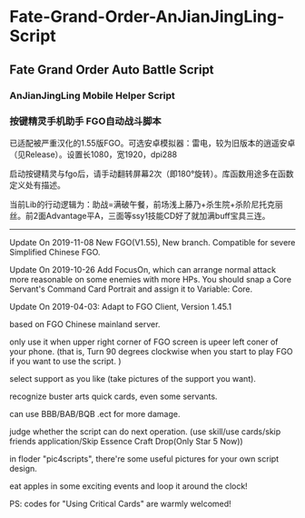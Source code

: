# Fate-Grand-Order-AnJianJingLing-Script
## Fate Grand Order Auto Battle Script

### AnJianJingLing Mobile Helper Script

### 按键精灵手机助手 FGO自动战斗脚本

已适配被严重汉化的1.55版FGO。可选安卓模拟器：雷电，较为旧版本的逍遥安卓（见Release）。设置长1080，宽1920，dpi288

启动按键精灵与fgo后，请手动翻转屏幕2次（即180°旋转）。库函数用途多在函数定义处有描述。

当前Lib的行动逻辑为：助战=满破午餐，前场浅上藤乃+杀生院+杀阶尼托克丽丝。前2面Advantage平A，三面等ssy1技能CD好了就加满buff宝具三连。

------------

Update On 2019-11-08
New FGO(V1.55), New branch. Compatible for severe Simplified Chinese FGO.

Update On 2019-10-26
Add FocusOn, which can arrange normal attack more reasonable on some enemies with more HPs. You should snap a Core Servant's Command Card Portrait and assign it to Variable: Core. 

Update On 2019-04-03: Adapt to FGO Client, Version 1.45.1

based on FGO Chinese mainland server.

only use it when upper right corner of FGO screen is upeer left coner of your phone.
(that is, Turn 90 degrees clockwise when you start to play FGO if you want to use the script. )

select support as you like (take pictures of the support you want).

recognize buster arts quick cards, even some servants.

can use BBB/BAB/BQB .ect for more damage.

judge whether the script can do next operation. (use skill/use cards/skip friends application/Skip Essence Craft Drop(Only Star 5 Now))

in floder "pic4scripts", there're some useful pictures for your own script design.

eat apples in some exciting events and loop it around the clock!

PS: codes for "Using Critical Cards" are warmly welcomed!

